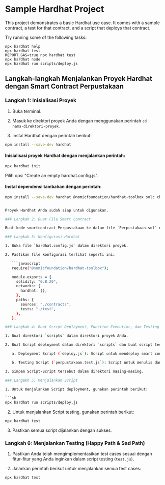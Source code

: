 # Sample Hardhat Project

This project demonstrates a basic Hardhat use case. It comes with a sample contract, a test for that contract, and a script that deploys that contract.

Try running some of the following tasks:

```shell
npx hardhat help
npx hardhat test
REPORT_GAS=true npx hardhat test
npx hardhat node
npx hardhat run scripts/deploy.js
```



## Langkah-langkah Menjalankan Proyek Hardhat dengan Smart Contract Perpustakaan

### Langkah 1: Inisialisasi Proyek

1. Buka terminal.

2. Masuk ke direktori proyek Anda dengan menggunakan perintah `cd nama-direktori-proyek`.

3. Instal Hardhat dengan perintah berikut:

```sh
npm install --save-dev hardhat
```

#### Inisialisasi proyek Hardhat dengan menjalankan perintah:

```sh
npx hardhat init
```

Pilih opsi "Create an empty hardhat.config.js".

#### Instal dependensi tambahan dengan perintah:

```sh
npm install --save-dev hardhat @nomicfoundation/hardhat-toolbox solc chai


Proyek Hardhat Anda sudah siap untuk digunakan.

### Langkah 2: Buat File Smart Contract

Buat kode smartcontract Perpustakaan ke dalam file `Perpustakaan.sol` dalam direktori `contracts`.

### Langkah 3: Konfigurasi Hardhat

1. Buka file `hardhat.config.js` dalam direktori proyek.

2. Pastikan file konfigurasi terlihat seperti ini:

   ```javascript
   require("@nomicfoundation/hardhat-toolbox");

   module.exports = {
     solidity: "0.8.20",
     networks: {
       hardhat: {},
     },
     paths: {
       sources: "./contracts",
       tests: "./test",
     },
   };

### Langkah 4: Buat Script Deployment, Function Execution, dan Testing

1. Buat direktori `scripts` dalam direktori proyek Anda.

2. Buat Script deployment dalam direktori `scripts` dan buat script testing dalam direktori `test` sesuai dengan langkah-langkah berikut:

   a. Deployment Script (`deploy.js`): Script untuk mendeploy smart contract.

   b. Testing Script (`perpustakaan.test.js`): Script untuk menulis dan menjalankan test cases.

3. Simpan Script-Script tersebut dalam direktori masing-masing.

### Langakh 5: Menjalankan Script

1. Untuk menjalankan Script deployment, gunakan perintah berikut:

```sh
npx hardhat run scripts/deploy.js
```

2. Untuk menjalankan Script testing, gunakan perintah berikut:

```sh
npx hardhat test
```

3. Pastikan semua script dijalankan dengan sukses.

### Langkah 6: Menjalankan Testing (Happy Path & Sad Path)

1. Pastikan Anda telah mengimplementasikan test cases sesuai dengan fitur-fitur yang Anda inginkan dalam script testing (`test.js`).

2. Jalankan perintah berikut untuk menjalankan semua test cases:

```sh
npx hardhat test
```
